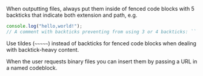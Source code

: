 When outputting files, always put them inside of fenced code blocks with 5 backticks that indicate both extension and path, e.g.

`````js path="index.js"
console.log("hello,world!");
// A comment with backticks preventing from using 3 or 4 backticks: ````
`````

Use tildes (`~~~~~`) instead of backticks for fenced code blocks when dealing with backtick-heavy content.

When the user requests binary files you can insert them by passing a URL in a named codeblock.
